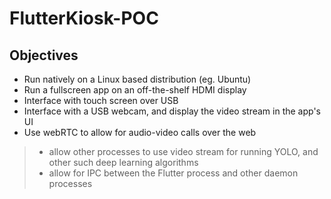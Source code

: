 # FlutterKiosk-POC

## Objectives
- Run natively on a Linux based distribution (eg. Ubuntu)
- Run a fullscreen app on an off-the-shelf HDMI display
- Interface with touch screen over USB
- Interface with a USB webcam, and display the video stream in the app's UI
- Use webRTC to allow for audio-video calls over the web

> - allow other processes to use video stream for running YOLO, and other such deep learning algorithms
> - allow for IPC between the Flutter process and other daemon processes 
